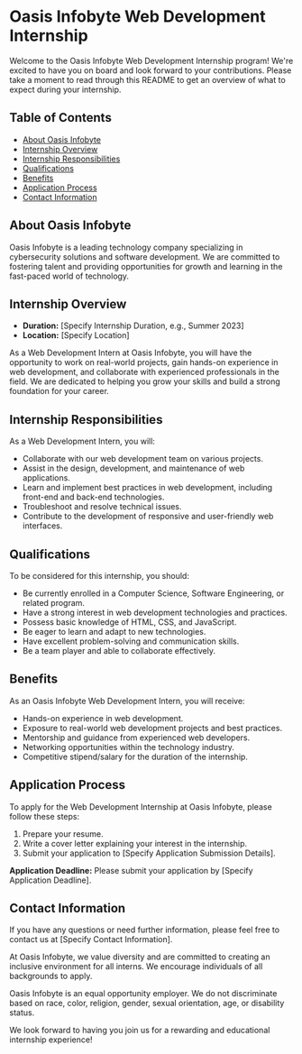 
# Oasis Infobyte Web Development Internship

Welcome to the Oasis Infobyte Web Development Internship program! We're excited to have you on board and look forward to your contributions. Please take a moment to read through this README to get an overview of what to expect during your internship.

## Table of Contents
- [About Oasis Infobyte](#about-oasis-infobyte)
- [Internship Overview](#internship-overview)
- [Internship Responsibilities](#internship-responsibilities)
- [Qualifications](#qualifications)
- [Benefits](#benefits)
- [Application Process](#application-process)
- [Contact Information](#contact-information)

## About Oasis Infobyte
Oasis Infobyte is a leading technology company specializing in cybersecurity solutions and software development. We are committed to fostering talent and providing opportunities for growth and learning in the fast-paced world of technology.

## Internship Overview
- **Duration:** [Specify Internship Duration, e.g., Summer 2023]
- **Location:** [Specify Location]

As a Web Development Intern at Oasis Infobyte, you will have the opportunity to work on real-world projects, gain hands-on experience in web development, and collaborate with experienced professionals in the field. We are dedicated to helping you grow your skills and build a strong foundation for your career.

## Internship Responsibilities
As a Web Development Intern, you will:
- Collaborate with our web development team on various projects.
- Assist in the design, development, and maintenance of web applications.
- Learn and implement best practices in web development, including front-end and back-end technologies.
- Troubleshoot and resolve technical issues.
- Contribute to the development of responsive and user-friendly web interfaces.

## Qualifications
To be considered for this internship, you should:
- Be currently enrolled in a Computer Science, Software Engineering, or related program.
- Have a strong interest in web development technologies and practices.
- Possess basic knowledge of HTML, CSS, and JavaScript.
- Be eager to learn and adapt to new technologies.
- Have excellent problem-solving and communication skills.
- Be a team player and able to collaborate effectively.

## Benefits
As an Oasis Infobyte Web Development Intern, you will receive:
- Hands-on experience in web development.
- Exposure to real-world web development projects and best practices.
- Mentorship and guidance from experienced web developers.
- Networking opportunities within the technology industry.
- Competitive stipend/salary for the duration of the internship.

## Application Process
To apply for the Web Development Internship at Oasis Infobyte, please follow these steps:
1. Prepare your resume.
2. Write a cover letter explaining your interest in the internship.
3. Submit your application to [Specify Application Submission Details].

**Application Deadline:** Please submit your application by [Specify Application Deadline].

## Contact Information
If you have any questions or need further information, please feel free to contact us at [Specify Contact Information].

At Oasis Infobyte, we value diversity and are committed to creating an inclusive environment for all interns. We encourage individuals of all backgrounds to apply.

Oasis Infobyte is an equal opportunity employer. We do not discriminate based on race, color, religion, gender, sexual orientation, age, or disability status.

We look forward to having you join us for a rewarding and educational internship experience!
